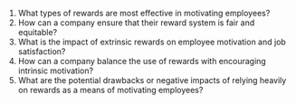 1. What types of rewards are most effective in motivating employees?
2. How can a company ensure that their reward system is fair and equitable?
3. What is the impact of extrinsic rewards on employee motivation and job satisfaction?
4. How can a company balance the use of rewards with encouraging intrinsic motivation?
5. What are the potential drawbacks or negative impacts of relying heavily on rewards as a means of motivating employees?
